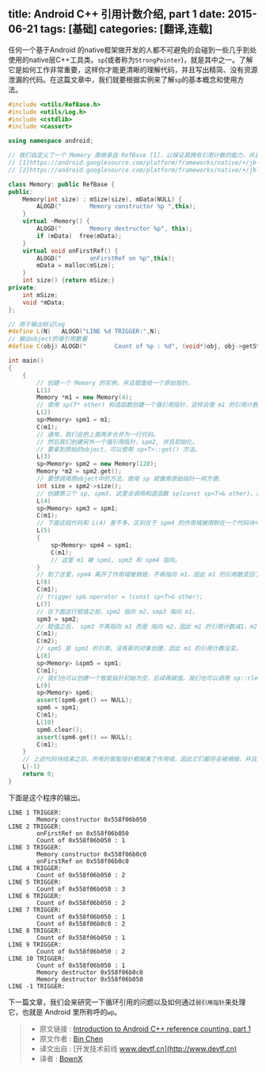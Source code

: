 title: Android C++ 引用计数介绍, part 1
date: 2015-06-21
tags: [基础]
categories: [翻译,连载]
---

任何一个基于Android 的native框架做开发的人都不可避免的会碰到一些几乎到处使用的native层C++工具类。`sp`(或者称为`StrongPointer`)，就是其中之一。了解它是如何工作非常重要，这样你才能更清晰的理解代码，并且写出精简、没有资源泄漏的代码。在这篇文章中，我们就要根据实例来了解`sp`的基本概念和使用方法。
<!--more-->
```cpp
#include <utils/RefBase.h>
#include <utils/Log.h>
#include <cstdlib>
#include <cassert>

using namespace android;

// 我们自定义了一个 Memory 类继承自 RefBase [1]，以保证其拥有引用计数的能力，并且能被 sp<T> [2] 模板类接收，这里 sp 指的是强引用指针。
// [1]https://android.googlesource.com/platform/frameworks/native/+/jb-mr1-dev/include/utils/RefBase.h
// [2]https://android.googlesource.com/platform/frameworks/native/+/jb-mr1-dev/include/utils/StrongPointer.h

class Memory: public RefBase {
public:
    Memory(int size) : mSize(size), mData(NULL) {
        ALOGD("        Memory constructor %p ",this);
    }
    virtual ~Memory() {
        ALOGD("        Memory destructor %p", this);
        if (mData)  free(mData);
    }
    virtual void onFirstRef() {
        ALOGD("        onFirstRef on %p",this);
        mData = malloc(mSize);
    }
    int size() {return mSize;}
private:
    int mSize;
    void *mData;
};

// 用于输出标记log
#define L(N)   ALOGD("LINE %d TRIGGER:",N);
// 输出object的强引用数量
#define C(obj) ALOGD("        Count of %p : %d", (void*)obj, obj->getStrongCount());

int main()
{
    {
        // 创建一个 Memory 的实例，并且赋值给一个原始指针。
        L(1)
        Memory *m1 = new Memory(4);
        // 使用 sp(T* other) 构造函数创建一个强引用指针，这样会使 m1 的引用计数值加1，并且调用 m1::onFirstRef，这里你可以做一些延迟初始化操作。
        L(2)
        sp<Memory> spm1 = m1;
        C(m1);
        // 通常，我们会把上面两步合并为一行代码。
        // 然后我们创建另外一个强引用指针，spm2, 并且初始化。
        // 要拿到原始的object，可以使用 sp<T>::get() 方法。
        L(3)
        sp<Memory> spm2 = new Memory(128);
        Memory *m2 = spm2.get();
        // 要想调用原object中的方法，使用 sp 就像用原始指针一样方便。
        int size = spm2->size();
        // 创建第三个 sp, spm3, 这里会调用构造函数 sp(const sp<T>& other)，这样会使 spm1 的引用计数加1，现在 m1 被两个强引用指针指向，spm1 和 spm3。
        L(4)
        sp<Memory> spm3 = spm1;
        C(m1);
        // 下面这段代码和 L(4) 差不多，区别在于 spm4 的作用域被限制在一个代码块中。
        L(5)
        {
            sp<Memory> spm4 = spm1;
            C(m1);
            // 这里 m1 被 spm1, spm3 和 spm4 指向。
        }
        // 到了这里，spm4 离开了作用域被销毁，不再指向 m1，因此 m1 的引用数变回了2，既被 spm1 和 spm3 指向。
        L(6)
        C(m1);
        // trigger sp& operator = (const sp<T>& other);
        L(7)
        // 在下面这行赋值之前，spm2 指向 m2，smp3 指向 m1。
        spm3 = spm2;
        // 赋值之后， spm3 不再指向 m1 而是 指向 m2，因此 m1 的引用计数减1，m2 的加1。
        C(m1);
        C(m2);
        // spm5 是 spm1 的引用，没有新的对象创建，因此 m1 的引用计数没变。
        L(8)
        sp<Memory> &spm5 = spm1;
        C(m1);
        // 我们也可以创建一个智能指针初始为空，后续再赋值。我们也可以调用 sp::clear() 来显式的清除引用。
        L(9)
        sp<Memory> spm6;
        assert(spm6.get() == NULL);
        spm6 = spm1;
        C(m1);
        L(10)
        spm6.clear();
        assert(spm6.get() == NULL);
        C(m1);
    }
    // 上述代码块结束之后，所有的智能指针都脱离了作用域，因此它们都将会被销毁，并且触发它们各自指向的object的引用计数减1。例如，当 spm1 和 spm6 都销毁时，m1 的引用计数减到了0，然后将会触发 m1 的析构。
    L(-1)
    return 0;
}
```

下面是这个程序的输出。

```
LINE 1 TRIGGER:
        Memory constructor 0x558f06b050 
LINE 2 TRIGGER:
        onFirstRef on 0x558f06b050
        Count of 0x558f06b050 : 1
LINE 3 TRIGGER:
        Memory constructor 0x558f06b0c0 
        onFirstRef on 0x558f06b0c0
LINE 4 TRIGGER:
        Count of 0x558f06b050 : 2
LINE 5 TRIGGER:
        Count of 0x558f06b050 : 3
LINE 6 TRIGGER:
        Count of 0x558f06b050 : 2
LINE 7 TRIGGER:
        Count of 0x558f06b050 : 1
        Count of 0x558f06b0c0 : 2
LINE 8 TRIGGER:
        Count of 0x558f06b050 : 1
LINE 9 TRIGGER:
        Count of 0x558f06b050 : 2
LINE 10 TRIGGER:
        Count of 0x558f06b050 : 1
        Memory destructor 0x558f06b0c0
        Memory destructor 0x558f06b050
LINE -1 TRIGGER:
```

下一篇文章，我们会来研究一下循环引用的问题以及如何通过`弱引用指针`来处理它，也就是 Android 里所称呼的`wp`。

> * 原文链接 : [Introduction to Android C++ reference counting, part 1](http://pierrchen.blogspot.jp/2015/06/introduction-to-android-reference.html)
> * 原文作者 : [Bin Chen](https://plus.google.com/+PierrChen/posts)
> * 译文出自 : [开发技术前线 www.devtf.cn](http://www.devtf.cn)
> * 译者 : [BownX](https://github.com/BownX) 
